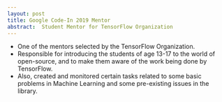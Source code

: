 ```yaml
---
layout: post
title: Google Code-In 2019 Mentor
abstract:  Student Mentor for TensorFlow Organization
---
```

- One of the mentors selected by the TensorFlow Organization.
- Responsible for introducing the students of age 13-17 to the world of open-source, and to make them aware of the
work being done by TensorFlow.
- Also, created and monitored certain tasks related to some basic problems in Machine Learning and some pre-existing
issues in the library.
